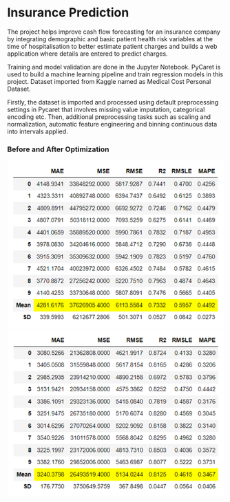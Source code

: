 # Insurance Prediction
The project helps improve cash flow forecasting for an insurance company by integrating demographic and basic patient health risk variables at the time of hospitalisation to better estimate patient charges and builds a web application where details are entered to predict charges.

Training and model validation are done in the Jupyter Notebook. PyCaret is used to build a machine learning pipeline and train regression models in this project. Dataset imported from Kaggle named as Medical Cost Personal Dataset.

Firstly, the dataset is imported and processed using default preprocessing settings in Pycaret that involves missing value imputation, categorical encoding etc. Then, additional preprocessing tasks such as scaling and normalization, automatic feature engineering and binning continuous data into intervals applied. 

### Before and After Optimization

![Image of model without optimization](https://github.com/Snehal-2310/Insurance-Bill-Prediction/blob/main/First%20approach.PNG) ![Image of model without optimization](https://github.com/Snehal-2310/Insurance-Bill-Prediction/blob/main/Second%20Approach.PNG)


